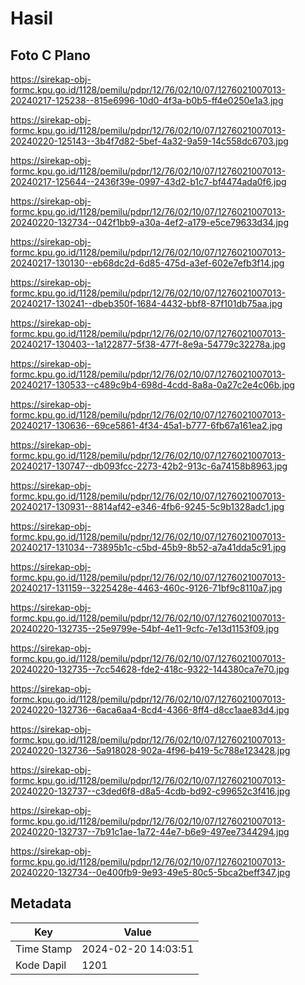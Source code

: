 # Hasil

## Foto C Plano

https://sirekap-obj-formc.kpu.go.id/1128/pemilu/pdpr/12/76/02/10/07/1276021007013-20240217-125238--815e6996-10d0-4f3a-b0b5-ff4e0250e1a3.jpg

https://sirekap-obj-formc.kpu.go.id/1128/pemilu/pdpr/12/76/02/10/07/1276021007013-20240220-125143--3b4f7d82-5bef-4a32-9a59-14c558dc6703.jpg

https://sirekap-obj-formc.kpu.go.id/1128/pemilu/pdpr/12/76/02/10/07/1276021007013-20240217-125644--2436f39e-0997-43d2-b1c7-bf4474ada0f6.jpg

https://sirekap-obj-formc.kpu.go.id/1128/pemilu/pdpr/12/76/02/10/07/1276021007013-20240220-132734--042f1bb9-a30a-4ef2-a179-e5ce79633d34.jpg

https://sirekap-obj-formc.kpu.go.id/1128/pemilu/pdpr/12/76/02/10/07/1276021007013-20240217-130130--eb68dc2d-6d85-475d-a3ef-602e7efb3f14.jpg

https://sirekap-obj-formc.kpu.go.id/1128/pemilu/pdpr/12/76/02/10/07/1276021007013-20240217-130241--dbeb350f-1684-4432-bbf8-87f101db75aa.jpg

https://sirekap-obj-formc.kpu.go.id/1128/pemilu/pdpr/12/76/02/10/07/1276021007013-20240217-130403--1a122877-5f38-477f-8e9a-54779c32278a.jpg

https://sirekap-obj-formc.kpu.go.id/1128/pemilu/pdpr/12/76/02/10/07/1276021007013-20240217-130533--c489c9b4-698d-4cdd-8a8a-0a27c2e4c06b.jpg

https://sirekap-obj-formc.kpu.go.id/1128/pemilu/pdpr/12/76/02/10/07/1276021007013-20240217-130636--69ce5861-4f34-45a1-b777-6fb67a161ea2.jpg

https://sirekap-obj-formc.kpu.go.id/1128/pemilu/pdpr/12/76/02/10/07/1276021007013-20240217-130747--db093fcc-2273-42b2-913c-6a74158b8963.jpg

https://sirekap-obj-formc.kpu.go.id/1128/pemilu/pdpr/12/76/02/10/07/1276021007013-20240217-130931--8814af42-e346-4fb6-9245-5c9b1328adc1.jpg

https://sirekap-obj-formc.kpu.go.id/1128/pemilu/pdpr/12/76/02/10/07/1276021007013-20240217-131034--73895b1c-c5bd-45b9-8b52-a7a41dda5c91.jpg

https://sirekap-obj-formc.kpu.go.id/1128/pemilu/pdpr/12/76/02/10/07/1276021007013-20240217-131159--3225428e-4463-460c-9126-71bf9c8110a7.jpg

https://sirekap-obj-formc.kpu.go.id/1128/pemilu/pdpr/12/76/02/10/07/1276021007013-20240220-132735--25e9799e-54bf-4e11-9cfc-7e13d1153f09.jpg

https://sirekap-obj-formc.kpu.go.id/1128/pemilu/pdpr/12/76/02/10/07/1276021007013-20240220-132735--7cc54628-fde2-418c-9322-144380ca7e70.jpg

https://sirekap-obj-formc.kpu.go.id/1128/pemilu/pdpr/12/76/02/10/07/1276021007013-20240220-132736--6aca6aa4-8cd4-4366-8ff4-d8cc1aae83d4.jpg

https://sirekap-obj-formc.kpu.go.id/1128/pemilu/pdpr/12/76/02/10/07/1276021007013-20240220-132736--5a918028-902a-4f96-b419-5c788e123428.jpg

https://sirekap-obj-formc.kpu.go.id/1128/pemilu/pdpr/12/76/02/10/07/1276021007013-20240220-132737--c3ded6f8-d8a5-4cdb-bd92-c99652c3f416.jpg

https://sirekap-obj-formc.kpu.go.id/1128/pemilu/pdpr/12/76/02/10/07/1276021007013-20240220-132737--7b91c1ae-1a72-44e7-b6e9-497ee7344294.jpg

https://sirekap-obj-formc.kpu.go.id/1128/pemilu/pdpr/12/76/02/10/07/1276021007013-20240220-132734--0e400fb9-9e93-49e5-80c5-5bca2beff347.jpg


## Metadata

| Key        | Value               |
| ---------- | ------------------- |
| Time Stamp | 2024-02-20 14:03:51 |
| Kode Dapil | 1201                |



